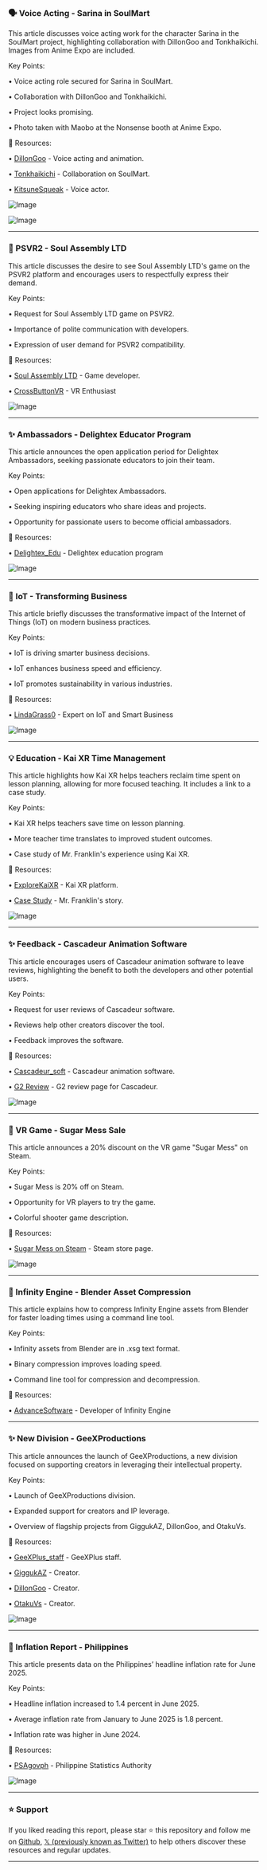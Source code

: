 ### 🗣️ Voice Acting - Sarina in SoulMart

This article discusses voice acting work for the character Sarina in the SoulMart project, highlighting collaboration with DillonGoo and Tonkhaikichi.  Images from Anime Expo are included.

Key Points:

• Voice acting role secured for Sarina in SoulMart.


• Collaboration with DillonGoo and Tonkhaikichi.


• Project looks promising.


• Photo taken with Maobo at the Nonsense booth at Anime Expo.


🔗 Resources:

• [DillonGoo](https://x.com/dillongoostudio) - Voice acting and animation.


• [Tonkhaikichi](https://x.com/Tonkhaikichi) - Collaboration on SoulMart.


• [KitsuneSqueak](https://x.com/KitsuneSqueak) -  Voice actor.


![Image](https://pbs.twimg.com/media/GvClIVgaoAALCmy?format=jpg&name=900x900)


![Image](https://pbs.twimg.com/media/GvBNXQ1WAAANYhx?format=jpg&name=240x240)



---

### 🚀 PSVR2 - Soul Assembly LTD

This article discusses the desire to see Soul Assembly LTD's game on the PSVR2 platform and encourages users to respectfully express their demand.

Key Points:

• Request for Soul Assembly LTD game on PSVR2.


• Importance of polite communication with developers.


• Expression of user demand for PSVR2 compatibility.



🔗 Resources:

• [Soul Assembly LTD](https://x.com/SoulAssemblyLTD) - Game developer.


• [CrossButtonVR](https://x.com/CrossButtonVR) -  VR Enthusiast


![Image](https://pbs.twimg.com/media/GvC2AvhX0AE8sG2?format=jpg&name=small)


---

### ✨ Ambassadors - Delightex Educator Program

This article announces the open application period for Delightex Ambassadors, seeking passionate educators to join their team.

Key Points:

• Open applications for Delightex Ambassadors.


• Seeking inspiring educators who share ideas and projects.


• Opportunity for passionate users to become official ambassadors.


🔗 Resources:

• [Delightex_Edu](https://x.com/Delightex_Edu) - Delightex education program


![Image](https://pbs.twimg.com/media/GvCC_nkWcAAM0is?format=jpg&name=small)


---

### 🤖 IoT - Transforming Business

This article briefly discusses the transformative impact of the Internet of Things (IoT) on modern business practices.

Key Points:

• IoT is driving smarter business decisions.


• IoT enhances business speed and efficiency.


• IoT promotes sustainability in various industries.


🔗 Resources:

• [LindaGrass0](https://x.com/LindaGrass0) -  Expert on IoT and Smart Business


![Image](https://pbs.twimg.com/ext_tw_video_thumb/1941135497323024385/pu/img/Ns_VyJ1SbkTwd_4x.jpg)


---

### 💡 Education - Kai XR Time Management

This article highlights how Kai XR helps teachers reclaim time spent on lesson planning, allowing for more focused teaching.  It includes a link to a case study.

Key Points:

• Kai XR helps teachers save time on lesson planning.


• More teacher time translates to improved student outcomes.


• Case study of Mr. Franklin's experience using Kai XR.


🔗 Resources:

• [ExploreKaiXR](https://x.com/ExploreKaiXR) - Kai XR platform.


• [Case Study](https://bit.ly/kaixr_franklin) - Mr. Franklin's story.


![Image](https://pbs.twimg.com/ext_tw_video_thumb/1941151515978158080/pu/img/k7PROLetkGwB_z_d.jpg)



---

### ✨ Feedback - Cascadeur Animation Software

This article encourages users of Cascadeur animation software to leave reviews, highlighting the benefit to both the developers and other potential users.

Key Points:

• Request for user reviews of Cascadeur software.


• Reviews help other creators discover the tool.


• Feedback improves the software.


🔗 Resources:

• [Cascadeur_soft](https://x.com/Cascadeur_soft) - Cascadeur animation software.


• [G2 Review](http://g2.com/products/cascadeur/reviews) -  G2 review page for Cascadeur.


![Image](https://pbs.twimg.com/media/GvBZoJdWcAAtN__?format=jpg&name=small)


---

### 🚀 VR Game - Sugar Mess Sale

This article announces a 20% discount on the VR game "Sugar Mess" on Steam.

Key Points:

• Sugar Mess is 20% off on Steam.


• Opportunity for VR players to try the game.


• Colorful shooter game description.


🔗 Resources:

• [Sugar Mess on Steam](https://store.steampowered.com/app/2480010/Sugar_Mess__Lets_Play_Jolly_Battle/?utm_source=tw&utm_campaign=SummerSale) - Steam store page.


![Image](https://pbs.twimg.com/amplify_video_thumb/1941084267959787520/img/SukW9tDVc7n6FBzP.jpg)


---

### 🤖 Infinity Engine - Blender Asset Compression

This article explains how to compress Infinity Engine assets from Blender for faster loading times using a command line tool.

Key Points:

• Infinity assets from Blender are in .xsg text format.


• Binary compression improves loading speed.


• Command line tool for compression and decompression.


🔗 Resources:

• [AdvanceSoftware](https://x.com/AdvanceSoftware) -  Developer of Infinity Engine


---

### ✨ New Division - GeeXProductions

This article announces the launch of GeeXProductions, a new division focused on supporting creators in leveraging their intellectual property.

Key Points:

• Launch of GeeXProductions division.


• Expanded support for creators and IP leverage.


• Overview of flagship projects from GiggukAZ, DillonGoo, and OtakuVs.


🔗 Resources:

• [GeeXPlus_staff](https://x.com/GeeXPlus_staff) - GeeXPlus staff.


• [GiggukAZ](https://x.com/GiggukAZ) - Creator.


• [DillonGoo](https://x.com/DillonGoo) - Creator.


• [OtakuVs](https://x.com/OtakuVs) - Creator.


![Image](https://pbs.twimg.com/media/Gu66Wt4b0AQkcli?format=jpg&name=small)


---

### 🤖 Inflation Report - Philippines

This article presents data on the Philippines’ headline inflation rate for June 2025.

Key Points:

• Headline inflation increased to 1.4 percent in June 2025.


• Average inflation rate from January to June 2025 is 1.8 percent.


• Inflation rate was higher in June 2024.


🔗 Resources:

• [PSAgovph](https://x.com/PSAgovph) - Philippine Statistics Authority


![Image](https://pbs.twimg.com/media/Gu-Y2MXb0AIcr5_?format=jpg&name=small)


---

### ⭐️ Support

If you liked reading this report, please star ⭐️ this repository and follow me on [Github](https://github.com/Drix10), [𝕏 (previously known as Twitter)](https://x.com/DRIX_10_) to help others discover these resources and regular updates.

---